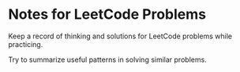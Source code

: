 # Notes for LeetCode Problems

Keep a record of thinking and solutions for LeetCode problems while practicing.

Try to summarize useful patterns in solving similar problems.
